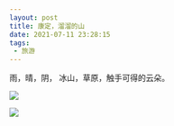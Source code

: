 ```yaml
---
layout: post
title: 康定，溜溜的山
date: 2021-07-11 23:28:15
tags:
 - 旅游
---
```

雨，晴，阴，
冰山，草原，触手可得的云朵。

![](https://pic.imgdb.cn/item/60eb0f705132923bf82752c1.jpg)


![](https://pic.imgdb.cn/item/60eb0f705132923bf82752e7.jpg)




